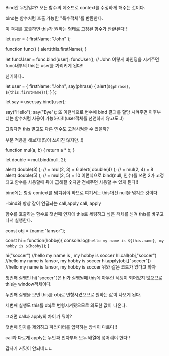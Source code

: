 Bind란 무엇일까?
모든 함수의 메소드로 context를 수정하게 해주는 것이다.

bind는 함수처럼 호출 가능한 "특수객체"를 반환한다.

이 객체를 호출하면 this가 원하는 형태로 고정된 함수가 반환된다!!

let user = {
firstName: "John"
};

function func() {
alert(this.firstName);
}

let funcUser = func.bind(user);
funcUser(); // John
이렇게 바인딩을 시켜주면 func내부의 this는 user를 가리키게 된다!!

신기하다..

let user = {
firstName: "John",
say(phrase) {
alert(`${phrase}, ${this.firstName}!`);
}
};

let say = user.say.bind(user);

say("Hello");
say("Bye");
또 이런식으로 변수에 bind 결과를 할당 시켜주면 이후부터는 함수처럼 사용이 가능하다!!(user객체를 선언하지 않고도..!)

그렇다면 this 말고도 다른 인수도 고정시켜줄 수 있을까?

부분 적용을 해보자!(많이 쓰이진 않지만..!)

function mul(a, b) {
return a \* b;
}

let double = mul.bind(null, 2);

alert( double(3) ); // = mul(2, 3) = 6
alert( double(4) ); // = mul(2, 4) = 8
alert( double(5) ); // = mul(2, 5) = 10
이런식으로 bind(null, 인수)를 쓰면 2가 고정되고 함수를 사용할때 뒤에 곱해질 숫자만 전해주면 사용할 수 있게 된다!!

bind에는 항상 context를 넘겨줘야 하므로 여기서는 this대신 null을 넘겨준 것이다

+bind와 항상 같이 언급되는 call,apply
call, apply

함수를 호출하는 함수로 첫번째 인자에 this로 세팅하고 싶은 객체를 넘겨 this를 바꾸고 나서 실행한다.

const obj = {name:"fansor"};

const hi = function(hobby){
console.log(`hello my name is ${this.name}, my hobby is ${hobby}`);
}

hi("soccer") //hello my name is , my hobby is soccer
hi.call(obj,"soccer") //hello my name is fansor, my hobby is soccer
hi.apply(obj,["soccer"]) //hello my name is fansor, my hobby is soccer
위와 같은 코드가 있다고 하자

첫번째 실행인 hi("soccer")은 hi가 실행될때 this에 아무런 세팅이 되어있지 않으므로 this는 window객체이다.

두번째 실행을 보면 this를 obj로 변형시켰으므로 원하는 값이 나오게 된다.

세번째 실행도 this를 obj로 변형시켜줬으므로 의도한 값이 나온다.

그러면 call과 apply의 차이가 뭐야?

첫번째 인자를 제외하고 파라미터를 입력하는 방식이 다르다!!

call과 다르게 apply는 두번째 인자부터 모두 배열에 넣어줘야 한다!!

갑자기 커밋이 안되네ㄴㄴ
